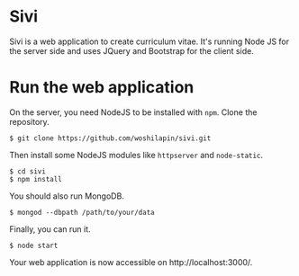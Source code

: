 Sivi
=====

Sivi is a web application to create curriculum vitae.  It's running Node JS for
the server side and uses JQuery and Bootstrap for the client side.

# Run the web application

On the server, you need NodeJS to be installed with `npm`.  Clone the
repository.

	$ git clone https://github.com/woshilapin/sivi.git

Then install some NodeJS modules like `httpserver` and `node-static`.

    $ cd sivi
    $ npm install

You should also run MongoDB.

    $ mongod --dbpath /path/to/your/data

Finally, you can run it.

    $ node start

Your web application is now accessible on http://localhost:3000/.

